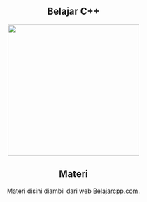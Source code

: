 <div align="center">
	<h2>Belajar C++</h2>
	<img src="https://upload.wikimedia.org/wikipedia/commons/thumb/1/18/ISO_C%2B%2B_Logo.svg/1200px-ISO_C%2B%2B_Logo.svg.png" width="300px">

## Materi
Materi disini diambil dari web [Belajarcpp.com](https://belajarcpp.com).
</div>
